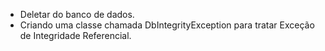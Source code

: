 * Deletar do banco de dados.
* Criando uma classe chamada DbIntegrityException para tratar Exceção de Integridade Referencial.